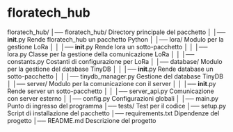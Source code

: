 # floratech_hub

floratech_hub/
│── floratech_hub/              Directory principale del pacchetto
│   │── __init__.py             Rende floratech_hub un pacchetto Python
│   │── lora/                   Modulo per la gestione LoRa
│   │   │── __init__.py         Rende lora un sotto-pacchetto
│   │   │── lora.py             Classe per la gestione della comunicazione LoRa
│   │   │── constants.py        Costanti di configurazione per LoRa
│   │── database/               Modulo per la gestione del database TinyDB
│   │   │── __init__.py         Rende database un sotto-pacchetto
│   │   │── tinydb_manager.py   Gestione del database TinyDB
│   │── server/                 Modulo per la comunicazione con il server
│   │   │── __init__.py         Rende server un sotto-pacchetto
│   │   │── server_api.py       Comunicazione con server esterno
│   │── config.py               Configurazioni globali
│   │── main.py                 Punto di ingresso del programma
│── tests/                      Test per il codice
│── setup.py                    Script di installazione del pacchetto
│── requirements.txt            Dipendenze del progetto
│── README.md                   Descrizione del progetto
